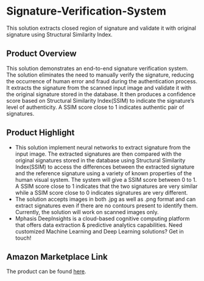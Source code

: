 # Signature-Verification-System
This solution extracts closed region of signature  and validate it with original signature using Structural Similarity Index.

## Product Overview

This solution demonstrates an end-to-end signature verification system. The solution eliminates the need to manually verify the signature, reducing the occurrence of human error and fraud during the authentication process. It extracts the signature from the scanned input image and validate it with the original signature stored in the database. It then produces a confidence score based on Structural Similarity Index(SSIM) to indicate the signature’s level of authenticity. A SSIM score close to 1 indicates authentic pair of signatures. 

## Product Highlight 

* This solution implement neural networks to extract signature from the input image. The extracted signatures are then compared with the original signatures stored in the database using Structural Similarity Index(SSIM) to access the differences between the extracted signature and the reference signature  using a variety of known properties of the human visual system. The system will give a SSIM score between 0 to 1. A SSIM score close to 1 indicates that the two signatures are very similar while a SSIM score close to 0 indicates signatures are very different.   
* The solution accepts images in both .jpg as well as .png format and can extract signatures even if there are no contours present  to identify them. Currently, the solution will work on scanned images only.  
* Mphasis DeepInsights is a cloud-based cognitive computing platform that offers data extraction & predictive analytics capabilities. Need customized Machine Learning and Deep Learning solutions? Get in touch!

## Amazon Marketplace Link
The product can be found [here]().
